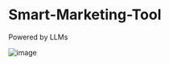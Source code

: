 # Smart-Marketing-Tool
Powered by LLMs

![image](https://github.com/zezs/Smart-Marketing-Tool/assets/115359735/d84f7bf8-8b51-4e3a-a6a0-88d4294a1591)
